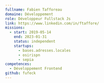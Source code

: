 ```yaml
---
fullname: Fabien Tafforeau
domaine: Développement
role: Développeur Fullstack Js
link: https://www.linkedin.com/in/ftaffore/
missions:
  - start: 2019-05-14
    end: 2023-01-31
    status: independent
    startups:
      - bases.adresses.locales
      - osirispn
      - sepia
competences:
  - Développement Frontend
github: fufeck
---
```

